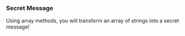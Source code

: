 ### Secret Message

Using array methods, you will transform an array of strings into a secret message!
